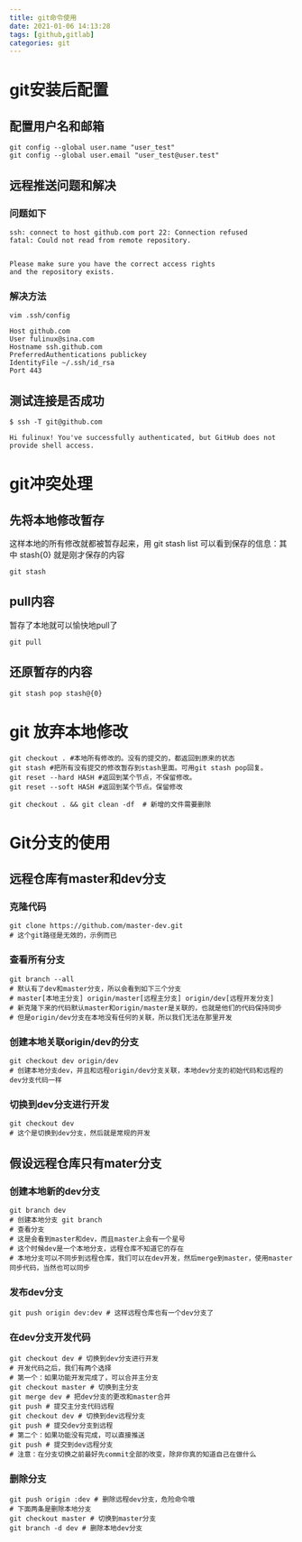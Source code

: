 ```yaml
---
title: git命令使用
date: 2021-01-06 14:13:28
tags: [github,gitlab]
categories: git
---
```



# git安装后配置

## 配置用户名和邮箱

``` shell
git config --global user.name "user_test"
git config --global user.email "user_test@user.test"
```

## 远程推送问题和解决

### 问题如下

``` shell
ssh: connect to host github.com port 22: Connection refused
fatal: Could not read from remote repository.


Please make sure you have the correct access rights
and the repository exists.
```

### 解决方法

``` shell
vim .ssh/config

Host github.com
User fulinux@sina.com
Hostname ssh.github.com
PreferredAuthentications publickey
IdentityFile ~/.ssh/id_rsa
Port 443
```

<!--more-->


## 测试连接是否成功

``` shell
$ ssh -T git@github.com

Hi fulinux! You've successfully authenticated, but GitHub does not provide shell access.
```

# git冲突处理

## 先将本地修改暂存
这样本地的所有修改就都被暂存起来，用 git stash list 可以看到保存的信息：其中 stash{0} 就是刚才保存的内容

```shell
git stash
```

## pull内容
暂存了本地就可以愉快地pull了

```shell
git pull
```

## 还原暂存的内容

```shell
git stash pop stash@{0}
```

# git 放弃本地修改

``` shell
git checkout . #本地所有修改的。没有的提交的，都返回到原来的状态
git stash #把所有没有提交的修改暂存到stash里面。可用git stash pop回复。
git reset --hard HASH #返回到某个节点，不保留修改。
git reset --soft HASH #返回到某个节点。保留修改

git checkout . && git clean -df  # 新增的文件需要删除
```


# Git分支的使用

## 远程仓库有master和dev分支

### 克隆代码

```shell
git clone https://github.com/master-dev.git
# 这个git路径是无效的，示例而已
```

### 查看所有分支

```shell
git branch --all
# 默认有了dev和master分支，所以会看到如下三个分支
# master[本地主分支] origin/master[远程主分支] origin/dev[远程开发分支]
# 新克隆下来的代码默认master和origin/master是关联的，也就是他们的代码保持同步
# 但是origin/dev分支在本地没有任何的关联，所以我们无法在那里开发
```

### 创建本地关联origin/dev的分支

```shell
git checkout dev origin/dev
# 创建本地分支dev，并且和远程origin/dev分支关联，本地dev分支的初始代码和远程的dev分支代码一样
```

### 切换到dev分支进行开发

```shell
git checkout dev
# 这个是切换到dev分支，然后就是常规的开发
```

## 假设远程仓库只有mater分支

### 创建本地新的dev分支

```shell
git branch dev
# 创建本地分支 git branch
# 查看分支
# 这是会看到master和dev，而且master上会有一个星号
# 这个时候dev是一个本地分支，远程仓库不知道它的存在
# 本地分支可以不同步到远程仓库，我们可以在dev开发，然后merge到master，使用master同步代码，当然也可以同步
```

### 发布dev分支

```shell
git push origin dev:dev # 这样远程仓库也有一个dev分支了
```

### 在dev分支开发代码

```shell
git checkout dev # 切换到dev分支进行开发
# 开发代码之后，我们有两个选择
# 第一个：如果功能开发完成了，可以合并主分支
git checkout master # 切换到主分支
git merge dev # 把dev分支的更改和master合并
git push # 提交主分支代码远程
git checkout dev # 切换到dev远程分支
git push # 提交dev分支到远程
# 第二个：如果功能没有完成，可以直接推送
git push # 提交到dev远程分支
# 注意：在分支切换之前最好先commit全部的改变，除非你真的知道自己在做什么
```

### 删除分支

```shell
git push origin :dev # 删除远程dev分支，危险命令哦
# 下面两条是删除本地分支
git checkout master # 切换到master分支
git branch -d dev # 删除本地dev分支
```